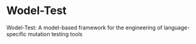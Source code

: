 # Wodel-Test
Wodel-Test: A model-based framework for the engineering of language-specific mutation testing tools
